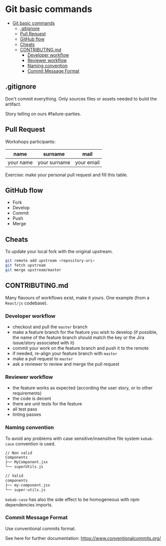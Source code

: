 # Git basic commands

- [Git basic commands](#git-basic-commands)
  - [.gitignore](#gitignore)
  - [Pull Request](#pull-request)
  - [GitHub flow](#github-flow)
  - [Cheats](#cheats)
  - [CONTRIBUTING.md](#contributingmd)
    - [Developer workflow](#developer-workflow)
    - [Reviewer workflow](#reviewer-workflow)
    - [Naming convention](#naming-convention)
    - [Commit Message Format](#commit-message-format)

## .gitignore

Don't commit everything. Only sources files or assets needed to build the
artifact.

Story telling on ours #failure-parties.

## Pull Request

Workshops participants:

| name      | surname      | mail       |
| --------- | ------------ | ---------- |
| your name | your surname | your email |

Exercise: make your personal pull request and fill this table.

## GitHub flow

- Fork
- Develop
- Commit
- Push
- Merge

## Cheats

To update your local fork with the original upstream.

```bash
git remote add upstream <repository-uri>
git fetch upstream
git merge upstream/master
```

## CONTRIBUTING.md

Many flavours of workflows exist, make it yours. One example (from a `React/js`
codebase).

### Developer workflow

- checkout and pull the `master` branch
- make a feature branch for the feature you wish to develop (if possible, the
  name of the feature branch should match the key or the Jira issue/story
  associated with it)
- commit your work on the feature branch and push it to the remote
- if needed, re-align your feature branch with `master`
- make a pull request to `master`
- ask a reviewer to review and merge the pull request

### Reviewer workflow

- the feature works as expected (according the user story, or to other
  requirements)
- the code is decent
- there are unit tests for the feature
- all test pass
- linting passes

### Naming convention

To avoid any problems with case sensitive/insensitive file system `kebab-case`
convention is used.

```bash
// Non valid
Components
├── MyComponent.jsx
└── superUtils.js

// Valid
components
├── my-component.jsx
└── super-utils.js
```

`kebab-case` has also the side effect to be homogeneous with npm dependencies
imports.

### Commit Message Format

Use conventional commits format.

See here for further documentation: https://www.conventionalcommits.org/
